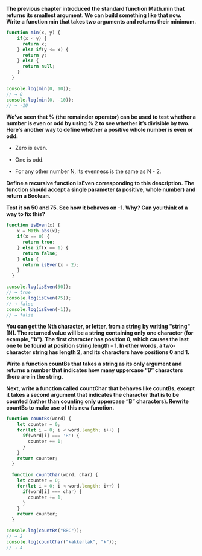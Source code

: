 **The previous chapter introduced the standard function Math.min that returns its smallest argument. We can build something like that now. Write a function min that takes two arguments and returns their minimum.**

```javascript
function min(x, y) {
    if(x < y) {
      return x;
    } else if(y <= x) {
      return y;
    } else {
      return null;
    }
  }

console.log(min(0, 10));
// → 0
console.log(min(0, -10));
// → -10
```

**We’ve seen that % (the remainder operator) can be used to test whether a number is even or odd by using % 2 to see whether it’s divisible by two. Here’s another way to define whether a positive whole number is even or odd:**

- Zero is even.

- One is odd.

- For any other number N, its evenness is the same as N - 2.

**Define a recursive function isEven corresponding to this description. The function should accept a single parameter (a positive, whole number) and return a Boolean.**

**Test it on 50 and 75. See how it behaves on -1. Why? Can you think of a way to fix this?**

```javascript
function isEven(x) {
    x = Math.abs(x);
    if(x == 0) {
      return true;
    } else if(x == 1) {
      return false;
    } else {
      return isEven(x - 2);
    }
  }

console.log(isEven(50));
// → true
console.log(isEven(75));
// → false
console.log(isEven(-1));
// → false
```

**You can get the Nth character, or letter, from a string by writing "string"[N]. The returned value will be a string containing only one character (for example, "b"). The first character has position 0, which causes the last one to be found at position string.length - 1. In other words, a two-character string has length 2, and its characters have positions 0 and 1.**

**Write a function countBs that takes a string as its only argument and returns a number that indicates how many uppercase “B” characters there are in the string.**

**Next, write a function called countChar that behaves like countBs, except it takes a second argument that indicates the character that is to be counted (rather than counting only uppercase “B” characters). Rewrite countBs to make use of this new function.**

```javascript
function countBs(word) {
    let counter = 0;
    for(let i = 0; i < word.length; i++) {
      if(word[i] === 'B') {
        counter += 1;
      }
    }
    return counter;
  }

  function countChar(word, char) {
    let counter = 0;
    for(let i = 0; i < word.length; i++) {
      if(word[i] === char) {
        counter += 1;
      }
    }
    return counter;
  }

console.log(countBs("BBC"));
// → 2
console.log(countChar("kakkerlak", "k"));
// → 4
```
